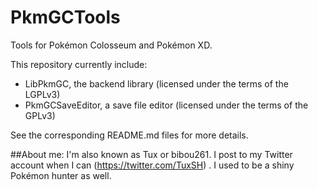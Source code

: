 # PkmGCTools
Tools for Pokémon Colosseum and Pokémon XD.

This repository currently include:
* LibPkmGC, the backend library (licensed under the terms of the LGPLv3)
* PkmGCSaveEditor, a save file editor (licensed under the terms of the GPLv3)
	
See the corresponding README.md files for more details.

##About me:
I'm also known as Tux or bibou261. I post to my Twitter account when I can (https://twitter.com/TuxSH) . I used to be a shiny Pokémon hunter as well.